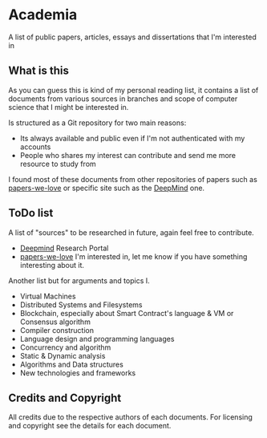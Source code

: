 # Academia

A list of public papers, articles, essays and dissertations that I'm interested in

## What is this

As you can guess this is kind of my personal reading list, it contains a list of documents from various sources in branches and scope of computer science that I might be interested in.

Is structured as a Git repository for two main reasons:

- Its always available and public even if I'm not authenticated with my accounts
- People who shares my interest can contribute and send me more resource to study from

I found most of these documents from other repositories of papers such as [papers-we-love](https://github.com/papers-we-love/papers-we-love) or specific site such as the [DeepMind](https://www.deepmind.com/research) one.

## ToDo list

A list of "sources" to be researched in future, again feel free to contribute.

- [Deepmind](https://www.deepmind.com/research) Research Portal
- [papers-we-love](https://github.com/papers-we-love/papers-we-love) I'm interested in, let me know if you have something interesting about it.

Another list but for arguments and topics I.

- Virtual Machines
- Distributed Systems and Filesystems
- Blockchain, especially about Smart Contract's language & VM or Consensus algorithm
- Compiler construction
- Language design and programming languages
- Concurrency and algorithm
- Static & Dynamic analysis
- Algorithms and Data structures
- New technologies and frameworks

## Credits and Copyright

All credits due to the respective authors of each documents. For licensing and copyright see the details for each document.
